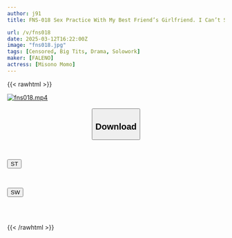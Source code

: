 ```yaml
---
author: j91
title: FNS-018 Sex Practice With My Best Friend’s Girlfriend. I Can’t Stand The Tip Of My Glans Being Rubbed Through My Panties, So I Start With A Quick Intercrural Sex And Insert It. Slow Pistons So That No One Notices. Momo Misono

url: /v/fns018
date: 2025-03-12T16:22:00Z
image: "fns018.jpg"
tags: [Censored, Big Tits, Drama, Solowork]
maker: [FALENO]
actress: [Misono Momo]
---
```



{{< rawhtml >}}

<div class="video" data-videoid="r96pAyKLzdFb2D3">
    <a href="javascript:;">
        <img src="/v/fns018/fns018.jpg" width="WIDTH" height="HEIGHT" alt="fns018.mp4" loading="lazy">
    </a>
</div>

<script type="text/javascript" src="https://j91.asia/asset/on-demand-st.js"></script>

<br>
  <link rel="stylesheet" href="https://j91.asia/asset/bs5.css">
  
  <center>
  <button class="btn btn-primary" type="button" data-bs-toggle="collapse" data-bs-target=".multi-collapse" aria-expanded="false" aria-controls="multiCollapseExample1 multiCollapseExample2"><h2>Download</h2></button></center>
</p>
<div class="row">
  <div class="col">
    <div class="collapse multi-collapse" id="multiCollapseExample1">
      <div class="card card-body">
	      	      <br>
<div class="buttons">  
<p><a href="/v/fns018/st.html" target="_blank"><button class="btn-hover color-3"><i class="fa fa-download"></i> ST</button></a></p></div>
    </div>
  </div>
</div>
  <div class="col">
    <div class="collapse multi-collapse" id="multiCollapseExample2">
      <div class="card card-body">
	      <br>
<div class="buttons">
<p><a href="/v/fns018/sw.html" target="_blank"><button class="btn-hover color-2"><i class="fa fa-download"></i> SW</button></a></p></div>
<br><br>
      </div>
    </div>
  </div>
</div>

{{< /rawhtml >}}